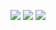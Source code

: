 
<p align="center">
  <a href="https://discord.com/users/756591091804930148"><img src="https://img.shields.io/badge/benedictus%20-7289DA.svg?&style=for-the-badge&logo=discord&logoColor=white"></a>
  <a href="https://github.com/benedictus"><img src="https://img.shields.io/badge/benedictus%20-1d202b.svg?&style=for-the-badge&logo=github&logoColor=white"></a>
 <a href="https://instagram.com/efetashi" target"blank_"><img src="https://img.shields.io/badge/benedictus%20-DC3175.svg?&style=for-the-badge&logo=instagram&logoColor=white">
</p>
